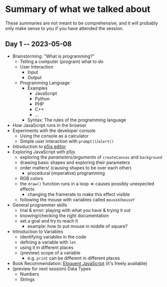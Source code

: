 # Summary of what we talked about

These summaries are not meant to be comprehensive, and it will probably only make sense to you if you have attended the session.

## Day 1 -- 2023-05-08

* Brainstorming: "What is programming?"
    * Telling a computer (program) what to _do_
    * User Interaction
        * Input
        * Output
    * Programming Language
        * Examples
            * JavaScript
            * Python
            * PHP
            * C++
            * ...
        * Syntax: The rules of the programming language
* How JavaScript runs in the browser
* Experiments with the developer console
    * Using the console as a calculator
    * Simple user interaction with `prompt()`/`alert()`
* Introduction to [p5js editor](https://editor.p5js.org/)
* Exploring JavaScript with p5js
    * exploring the _parameters/arguments_ of `createCanvas` and `background`
    * drawing basic shapes and exploring their parameters
    * order matters! (causing shapes to be over each other)
        * procedural (imperative) programming
    * RGB colors
    * the `draw()` function runs in a loop => causes possibly unexpected effects
        * changing the framerate to make this effect visible
    * following the mouse with variables called `mouseX`/`mouseY`
* General programmer skills
    * trial & error: playing with what you have & trying it out
    * knowing/checking the right documentation
    * set a goal and try to reach it
        * example: how to put mouse in middle of square?
* Introduction to Variables
    * identifying variables in the code
    * defining a variable with `let`
    * using it in different places
    * (preview) scope of a variable
        * e.g. `print` can be different in different places
* Book Recommendation: [Eloquent JavaScript](https://eloquentjavascript.net/) (it's freely available)
* (preview for next session) Data Types
    * Numbers
    * Strings
